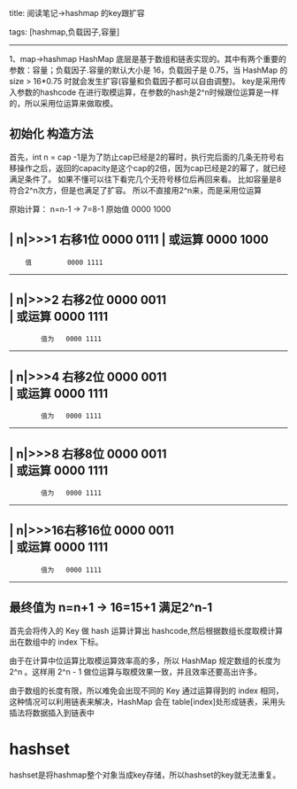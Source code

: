 
title: 阅读笔记->hashmap 的key跟扩容

tags: 
	[hashmap,负载因子,容量]

---
1、map->hashmap HashMap 底层是基于数组和链表实现的。其中有两个重要的参数：容量；负载因子.容量的默认大小是 16，负载因子是 0.75，当 HashMap 的 size > 16*0.75 时就会发生扩容(容量和负载因子都可以自由调整)。
key是采用传入参数的hashcode 在进行取模运算，在参数的hash是2^n时候跟位运算是一样的，所以采用位运算来做取模。

初始化 构造方法
---
首先，int n = cap -1是为了防止cap已经是2的幂时，执行完后面的几条无符号右移操作之后，返回的capacity是这个cap的2倍，因为cap已经是2的幂了，就已经满足条件了。 如果不懂可以往下看完几个无符号移位后再回来看。
比如容量是8 符合2^n次方，但是也满足了扩容。
所以不直接用2^n来，而是采用位运算

<!--more-->

原始计算： n=n-1  ->  7=8-1
原始值          0000 1000
					
| n|>>>1 右移1位  0000 0111 
|      或运算      0000 1000
---
		值         0000 1111
---
| n|>>>2 右移2位  0000 0011	
|	   或运算      0000 1111
---
			值为   0000 1111	
---
| n|>>>4 右移2位  0000 0011	
|	   或运算      0000 1111
---
			值为   0000 1111				
---
| n|>>>8 右移8位  0000 0011	
|	   或运算      0000 1111
---
			值为   0000 1111	
---
| n|>>>16右移16位 0000 0011	
|	   或运算      0000 1111
---
			值为   0000 1111							
			
---
 最终值为 n=n+1  -> 16=15+1  满足2^n-1
---
首先会将传入的 Key 做 hash 运算计算出 hashcode,然后根据数组长度取模计算出在数组中的 index 下标。

由于在计算中位运算比取模运算效率高的多，所以 HashMap 规定数组的长度为 2^n 。这样用 2^n - 1 做位运算与取模效果一致，并且效率还要高出许多。

由于数组的长度有限，所以难免会出现不同的 Key 通过运算得到的 index 相同，这种情况可以利用链表来解决，HashMap 会在 table[index]处形成链表，采用头插法将数据插入到链表中

# hashset
hashset是将hashmap整个对象当成key存储，所以hashset的key就无法重复。
